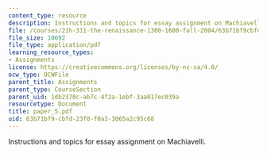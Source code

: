 ```yaml
---
content_type: resource
description: Instructions and topics for essay assignment on Machiavelli.
file: /courses/21h-311-the-renaissance-1300-1600-fall-2004/63b71bf9cbfd23f0f0a33065a2c95c68_paper_5.pdf
file_size: 10692
file_type: application/pdf
learning_resource_types:
- Assignments
license: https://creativecommons.org/licenses/by-nc-sa/4.0/
ocw_type: OCWFile
parent_title: Assignments
parent_type: CourseSection
parent_uid: 1db2370c-ab7c-4f2a-1ebf-3aa017ec039a
resourcetype: Document
title: paper_5.pdf
uid: 63b71bf9-cbfd-23f0-f0a3-3065a2c95c68
---
```

Instructions and topics for essay assignment on Machiavelli.